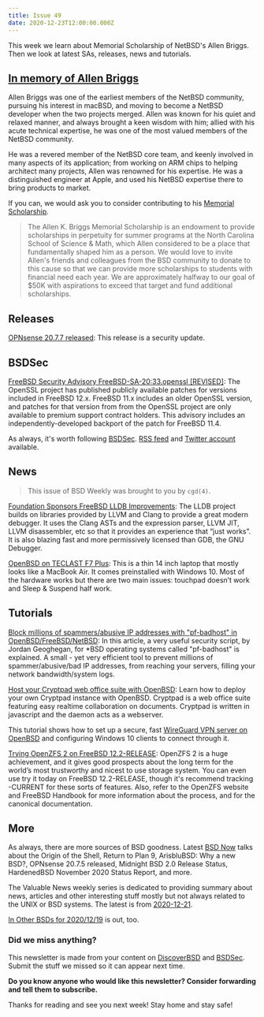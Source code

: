 ```yaml
---
title: Issue 49
date: 2020-12-23T12:00:00.000Z
---
```


This week we learn about Memorial Scholarship of NetBSD's Allen Briggs. Then we look at latest SAs, releases, news and tutorials.

<!-- more -->

## [In memory of Allen Briggs](http://blog.netbsd.org/tnf/entry/allen_k_briggs_memorial_scholarship)

Allen Briggs was one of the earliest members of the NetBSD community, pursuing his interest in macBSD, and moving to become a NetBSD developer when the two projects merged. Allen was known for his quiet and relaxed manner, and always brought a keen wisdom with him; allied with his acute technical expertise, he was one of the most valued members of the NetBSD community.

He was a revered member of the NetBSD core team, and keenly involved in many aspects of its application; from working on ARM chips to helping architect many projects, Allen was renowned for his expertise. He was a distinguished engineer at Apple, and used his NetBSD expertise there to bring products to market.

If you can, we would ask you to consider contributing to his [Memorial Scholarship](http://blog.netbsd.org/tnf/entry/allen_k_briggs_memorial_scholarship).

> The Allen K. Briggs Memorial Scholarship is an endowment to provide scholarships in perpetuity for summer programs at the North Carolina School of Science & Math, which Allen considered to be a place that fundamentally shaped him as a person. We would love to invite Allen's friends and colleagues from the BSD community to donate to this cause so that we can provide more scholarships to students with financial need each year. We are approximately halfway to our goal of $50K with aspirations to exceed that target and fund additional scholarships.

## Releases

[OPNsense 20.7.7 released](https://opnsense.org/opnsense-20-7-7-released/?utm_source=bsdweekly):  This release is a security update.

## BSDSec

[FreeBSD Security Advisory FreeBSD-SA-20:33.openssl [REVISED]](https://bsdsec.net/articles/freebsd-announce-freebsd-security-advisory-freebsd-sa-20-33-openssl-revised?utm_source=bsdweekly): The OpenSSL project has published publicly available patches for versions included in FreeBSD 12.x. FreeBSD 11.x includes an older OpenSSL version, and patches for that version from from the OpenSSL project are only available to premium support contract holders. This advisory includes an independently-developed backport of the patch for FreeBSD 11.4.

As always, it's worth following [BSDSec](https://bsdsec.net). [RSS feed](https://bsdsec.net/articles.atom) and [Twitter account](https://twitter.com/bsdsec) available.

## News

> This issue of BSD Weekly was brought to you by `cgd(4)`.

[Foundation Sponsors FreeBSD LLDB Improvements](https://freebsdfoundation.org/blog/guest-blog-foundation-sponsors-freebsd-lldb-improvements/?utm_source=bsdweekly): The LLDB project builds on libraries provided by LLVM and Clang to provide a great modern debugger. It uses the Clang ASTs and the expression parser, LLVM JIT, LLVM disassembler, etc so that it provides an experience that “just works”. It is also blazing fast and more permissively licensed than GDB, the GNU Debugger.

[OpenBSD on TECLAST F7 Plus](https://www.tumfatig.net/20201215/openbsd-on-teclast-f7-plus/?utm_source=bsdweekly): This is a thin 14 inch laptop that mostly looks like a MacBook Air. It comes preinstalled with Windows 10. Most of the hardware works but there are two main issues: touchpad doesn’t work and Sleep & Suspend half work.

## Tutorials

[Block millions of spammers/abusive IP addresses with "pf-badhost" in OpenBSD/FreeBSD/NetBSD](https://ozgur.kazancci.com/block-abusive-ip-addresses-with-pf-badhost-in-openbsd-a-must-have-security-tool/?utm_source=bsdweekly): In this article, a very useful security script, by Jordan Geoghegan, for *BSD operating systems called "pf-badhost" is explained. A small - yet very efficient tool to prevent millions of spammer/abusive/bad IP addresses, from reaching your servers, filling your network bandwidth/system logs.

[Host your Cryptpad web office suite with OpenBSD](https://dataswamp.org/~solene/2020-12-14-cryptpad-openbsd.html?utm_source=bsdweekly): Learn how to deploy your own Cryptpad instance with OpenBSD. Cryptpad is a web office suite featuring easy realtime collaboration on documents. Cryptpad is written in javascript and the daemon acts as a webserver.

This tutorial shows how to set up a secure, fast [WireGuard VPN server on OpenBSD](https://ozgur.kazancci.com/securefast-vpn-server-wireguard-setup-on-openbsd-and-configure-windows-10-clients-to-connect-through-it/?utm_source=bsdweekly) and configuring Windows 10 clients to connect through it.

[Trying OpenZFS 2 on FreeBSD 12.2-RELEASE](https://rubenerd.com/trying-openzfs-on-freebsd-12-release/?utm_source=bsdweekly): OpenZFS 2 is a huge achievement, and it gives good prospects about the long term for the world’s most trustworthy and nicest to use storage system. You can even use try it today on FreeBSD 12.2-RELEASE, though it's recommend tracking -CURRENT for these sorts of features. Also, refer to the OpenZFS website and FreeBSD Handbook for more information about the process, and for the canonical documentation.

## More

As always, there are more sources of BSD goodness. Latest [BSD Now](https://www.bsdnow.tv/381?utm_source=bsdweekly) talks about the Origin of the Shell, Return to Plan 9, ArisbluBSD: Why a new BSD?, OPNsense 20.7.5 released, Midnight BSD 2.0 Release Status, HardenedBSD November 2020 Status Report, and more.

The Valuable News weekly series is dedicated to providing summary about news, articles and other interesting stuff mostly but not always related to the UNIX or BSD systems. The latest is from [2020-12-21](https://vermaden.wordpress.com/2020/12/21/valuable-news-2020-12-21/?utm_source=bsdweekly).

[In Other BSDs for 2020/12/19](https://www.dragonflydigest.com/2020/12/19/25234.html?utm_source=bsdweekly) is out, too.

### Did we miss anything?

This newsletter is made from your content on [DiscoverBSD](https://discoverbsd.com) and [BSDSec](https://bsdsec.net). Submit the stuff we missed so it can appear next time.

**Do you know anyone who would like this newsletter? Consider forwarding and tell them to subscribe.**

Thanks for reading and see you next week! Stay home and stay safe!
